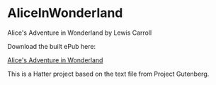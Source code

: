 AliceInWonderland
=================

Alice's Adventure in Wonderland by Lewis Carroll

Download the built ePub here:

<a href="https://github.com/baldmountain/AliceInWonderland/raw/master/Alice's%20Adventure%20in%20Wonderland%20-%20Lewis%20Carroll.epub">Alice's Adventure in Wonderland</a>

This is a Hatter project based on the text file from Project Gutenberg.
